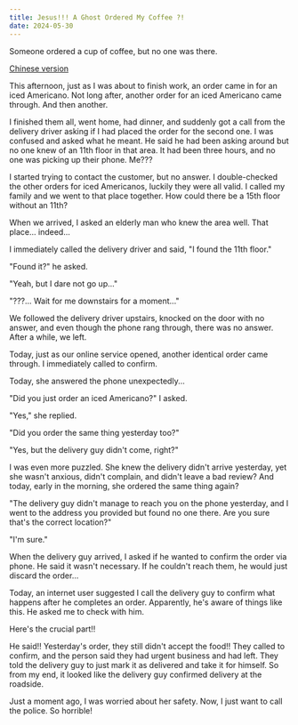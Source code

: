 ```yaml
---
title: Jesus!!! A Ghost Ordered My Coffee ?!
date: 2024-05-30
---
```


Someone ordered a cup of coffee, but no one was there.

[Chinese version](https://www.xiaohongshu.com/explore/66588d4900000000150128be?xsec_token=ABheeFelQM-Dbb_VKxSmknD-tbw_w79Pjb8H9bpYiGtPY=&xsec_source=pc_user)

<!--more-->

This afternoon, just as I was about to finish work, an order came in for an iced Americano. Not long after, another order for an iced Americano came through. And then another.

I finished them all, went home, had dinner, and suddenly got a call from the delivery driver asking if I had placed the order for the second one. I was confused and asked what he meant. He said he had been asking around but no one knew of an 11th floor in that area. It had been three hours, and no one was picking up their phone. Me??? 

I started trying to contact the customer, but no answer. I double-checked the other orders for iced Americanos, luckily they were all valid. I called my family and we went to that place together. How could there be a 15th floor without an 11th?

When we arrived, I asked an elderly man who knew the area well. That place... indeed...

I immediately called the delivery driver and said, "I found the 11th floor."

"Found it?" he asked.

"Yeah, but I dare not go up..."

"???... Wait for me downstairs for a moment..."

We followed the delivery driver upstairs, knocked on the door with no answer, and even though the phone rang through, there was no answer. After a while, we left.

Today, just as our online service opened, another identical order came through. I immediately called to confirm.

Today, she answered the phone unexpectedly...

"Did you just order an iced Americano?" I asked.

"Yes," she replied.

"Did you order the same thing yesterday too?"

"Yes, but the delivery guy didn't come, right?"

I was even more puzzled. She knew the delivery didn't arrive yesterday, yet she wasn't anxious, didn't complain, and didn't leave a bad review? And today, early in the morning, she ordered the same thing again?

"The delivery guy didn't manage to reach you on the phone yesterday, and I went to the address you provided but found no one there. Are you sure that's the correct location?"

"I'm sure."

When the delivery guy arrived, I asked if he wanted to confirm the order via phone. He said it wasn't necessary. If he couldn't reach them, he would just discard the order...

Today, an internet user suggested I call the delivery guy to confirm what happens after he completes an order. Apparently, he's aware of things like this. He asked me to check with him.

Here's the crucial part!!

He said!! Yesterday's order, they still didn't accept the food!! They called to confirm, and the person said they had urgent business and had left. They told the delivery guy to just mark it as delivered and take it for himself. So from my end, it looked like the delivery guy confirmed delivery at the roadside.

Just a moment ago, I was worried about her safety. Now, I just want to call the police. So horrible!
